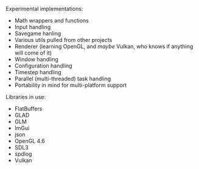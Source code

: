 Experimental implementations:
- Math wrappers and functions
- Input handling
- Savegame hanling
- Various utils pulled from other projects
- Renderer (learning OpenGL, and *maybe* Vulkan, who knows if anything will come of it)
- Window handling
- Configuration handling
- Timestep handling
- Parallel (multi-threaded) task handling
- Portability in mind for multi-platform support

Libraries in use:
- FlatBuffers
- GLAD
- GLM
- ImGui
- json
- OpenGL 4.6
- SDL3
- spdlog
- Vulkan
